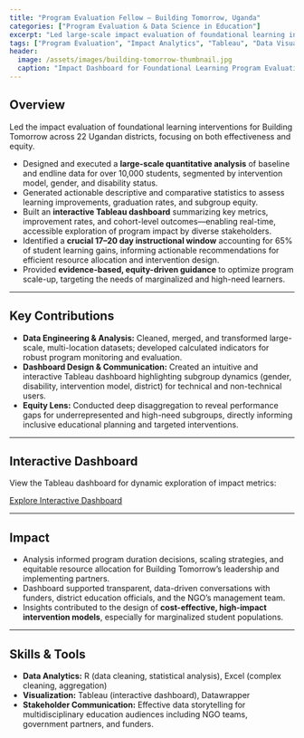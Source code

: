 ```yaml
---
title: "Program Evaluation Fellow — Building Tomorrow, Uganda"
categories: ["Program Evaluation & Data Science in Education"]
excerpt: "Led large-scale impact evaluation of foundational learning interventions in Uganda, delivering analytics-driven recommendations and equity-focused visualizations for NGO and policy stakeholders."
tags: ["Program Evaluation", "Impact Analytics", "Tableau", "Data Visualization", "Education", "International Development","Data Story Dashboard"]
header:
  image: /assets/images/building-tomorrow-thumbnail.jpg
  caption: "Impact Dashboard for Foundational Learning Program Evaluation"
---
```


## Overview

Led the impact evaluation of foundational learning interventions for Building Tomorrow across 22 Ugandan districts, focusing on both effectiveness and equity.

- Designed and executed a **large-scale quantitative analysis** of baseline and endline data for over 10,000 students, segmented by intervention model, gender, and disability status.
- Generated actionable descriptive and comparative statistics to assess learning improvements, graduation rates, and subgroup equity.
- Built an **interactive Tableau dashboard** summarizing key metrics, improvement rates, and cohort-level outcomes—enabling real-time, accessible exploration of program impact by diverse stakeholders.
- Identified a **crucial 17–20 day instructional window** accounting for 65% of student learning gains, informing actionable recommendations for efficient resource allocation and intervention design.
- Provided **evidence-based, equity-driven guidance** to optimize program scale-up, targeting the needs of marginalized and high-need learners.

---

## Key Contributions

- **Data Engineering & Analysis:** Cleaned, merged, and transformed large-scale, multi-location datasets; developed calculated indicators for robust program monitoring and evaluation.
- **Dashboard Design & Communication:** Created an intuitive and interactive Tableau dashboard highlighting subgroup dynamics (gender, disability, intervention model, district) for technical and non-technical users.
- **Equity Lens:** Conducted deep disaggregation to reveal performance gaps for underrepresented and high-need subgroups, directly informing inclusive educational planning and targeted interventions.

---

## Interactive Dashboard

View the Tableau dashboard for dynamic exploration of impact metrics:

[Explore Interactive Dashboard](https://public.tableau.com/views/ProgramEvaluationofBuildingTomorrow/Story1?:language=en-US&publish=yes&:sid=&:redirect=auth&:display_count=n&:origin=viz_share_link)

---

## Impact

- Analysis informed program duration decisions, scaling strategies, and equitable resource allocation for Building Tomorrow’s leadership and implementing partners.
- Dashboard supported transparent, data-driven conversations with funders, district education officials, and the NGO’s management team.
- Insights contributed to the design of **cost-effective, high-impact intervention models**, especially for marginalized student populations.

---

## Skills & Tools

- **Data Analytics:** R (data cleaning, statistical analysis), Excel (complex cleaning, aggregation)
- **Visualization:** Tableau (interactive dashboard), Datawrapper
- **Stakeholder Communication:** Effective data storytelling for multidisciplinary education audiences including NGO teams, government partners, and funders.
